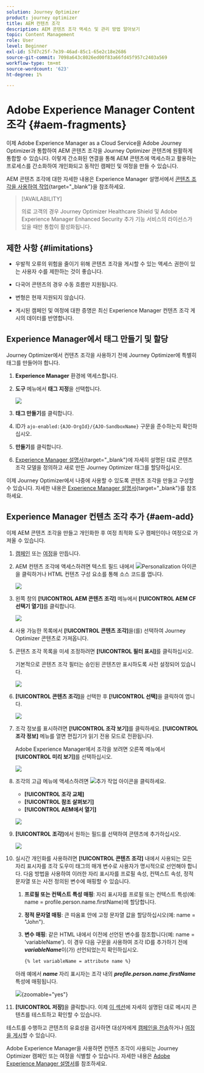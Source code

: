 ```yaml
---
solution: Journey Optimizer
product: journey optimizer
title: AEM 컨텐츠 조각
description: AEM 콘텐츠 조각 액세스 및 관리 방법 알아보기
topic: Content Management
role: User
level: Beginner
exl-id: 57d7c25f-7e39-46ad-85c1-65e2c18e2686
source-git-commit: 7098a643c8026ed00f83a66fd45f957c2403a569
workflow-type: tm+mt
source-wordcount: '623'
ht-degree: 1%

---
```


# Adobe Experience Manager Content 조각 {#aem-fragments}

이제 Adobe Experience Manager as a Cloud Service을 Adobe Journey Optimizer과 통합하여 AEM 콘텐츠 조각을 Journey Optimizer 콘텐츠에 원활하게 통합할 수 있습니다. 이렇게 간소화된 연결을 통해 AEM 콘텐츠에 액세스하고 활용하는 프로세스를 간소화하여 개인화되고 동적인 캠페인 및 여정을 만들 수 있습니다.

AEM 콘텐츠 조각에 대한 자세한 내용은 Experience Manager 설명서에서 [콘텐츠 조각을 사용하여 작업](https://experienceleague.adobe.com/en/docs/experience-manager-cloud-service/content/sites/administering/content-fragments/content-fragments-with-journey-optimizer){target="_blank"}을 참조하세요.

>[!AVAILABILITY]
>
>의료 고객의 경우 Journey Optimizer Healthcare Shield 및 Adobe Experience Manager Enhanced Security 추가 기능 서비스의 라이선스가 있을 때만 통합이 활성화됩니다.

## 제한 사항 {#limitations}

* 우발적 오류의 위험을 줄이기 위해 콘텐츠 조각을 게시할 수 있는 액세스 권한이 있는 사용자 수를 제한하는 것이 좋습니다.

* 다국어 콘텐츠의 경우 수동 흐름만 지원됩니다.

* 변형은 현재 지원되지 않습니다.

* 게시된 캠페인 및 여정에 대한 증명은 최신 Experience Manager 컨텐츠 조각 게시의 데이터를 반영합니다.

## Experience Manager에서 태그 만들기 및 할당

Journey Optimizer에서 컨텐츠 조각을 사용하기 전에 Journey Optimizer에 특별히 태그를 만들어야 합니다.

1. **Experience Manager** 환경에 액세스합니다.

1. **도구** 메뉴에서 **태그 지정**&#x200B;을 선택합니다.

   ![](assets/do-not-localize/aem_tag_1.png)

1. **태그 만들기**&#x200B;를 클릭합니다.

1. ID가 `ajo-enabled:{AJO-OrgId}/{AJO-SandboxName}` 구문을 준수하는지 확인하십시오.

1. **만들기**&#x200B;를 클릭합니다.

1. [Experience Manager 설명서](https://experienceleague.adobe.com/en/docs/experience-manager-cloud-service/content/sites/administering/content-fragments/content-fragment-models){target="_blank"}에 자세히 설명된 대로 콘텐츠 조각 모델을 정의하고 새로 만든 Journey Optimizer 태그를 할당하십시오.

이제 Journey Optimizer에서 나중에 사용할 수 있도록 콘텐츠 조각을 만들고 구성할 수 있습니다. 자세한 내용은 [Experience Manager 설명서](https://experienceleague.adobe.com/en/docs/experience-manager-cloud-service/content/sites/administering/content-fragments/managing){target="_blank"}를 참조하세요.

## Experience Manager 컨텐츠 조각 추가 {#aem-add}

이제 AEM 콘텐츠 조각을 만들고 개인화한 후 여정 최적화 도구 캠페인이나 여정으로 가져올 수 있습니다.

1. [캠페인](../campaigns/create-campaign.md) 또는 [여정](../building-journeys/journey-gs.md)을 만듭니다.

1. AEM 컨텐츠 조각에 액세스하려면 텍스트 필드 내에서 ![Personalization 아이콘](assets/do-not-localize/Smock_PersonalizationField_18_N.svg)을 클릭하거나 HTML 컨텐츠 구성 요소를 통해 소스 코드를 엽니다.

   ![](assets/aem_campaign_2.png)

1. 왼쪽 창의 **[!UICONTROL AEM 콘텐츠 조각]** 메뉴에서 **[!UICONTROL AEM CF 선택기 열기]**&#x200B;를 클릭합니다.

   ![](assets/aem_campaign_3.png)

1. 사용 가능한 목록에서 **[!UICONTROL 콘텐츠 조각]**&#x200B;을(를) 선택하여 Journey Optimizer 콘텐츠로 가져옵니다.

1. 콘텐츠 조각 목록을 미세 조정하려면 **[!UICONTROL 필터 표시]**&#x200B;를 클릭하십시오.

   기본적으로 콘텐츠 조각 필터는 승인된 콘텐츠만 표시하도록 사전 설정되어 있습니다.

   ![](assets/aem_campaign_4.png)

1. **[!UICONTROL 콘텐츠 조각]**&#x200B;을 선택한 후 **[!UICONTROL 선택]**&#x200B;을 클릭하여 엽니다.

   ![](assets/aem_campaign_5.png)

1. 조각 정보를 표시하려면 **[!UICONTROL 조각 보기]**&#x200B;를 클릭하세요. **[!UICONTROL 조각 정보]** 메뉴를 열면 편집기가 읽기 전용 모드로 전환됩니다.

   Adobe Experience Manager에서 조각을 보려면 오른쪽 메뉴에서 **[!UICONTROL 미리 보기]**&#x200B;를 선택하십시오.

   ![](assets/aem_campaign_7.png)

1. 조각의 고급 메뉴에 액세스하려면 ![추가 작업 아이콘](assets/do-not-localize/Smock_MoreSmallList_18_N.svg)을 클릭하세요.

   * **[!UICONTROL 조각 교체]**
   * **[!UICONTROL 참조 살펴보기]**
   * **[!UICONTROL AEM에서 열기]**

   ![](assets/aem_campaign_8.png)

1. **[!UICONTROL 조각]**&#x200B;에서 원하는 필드를 선택하여 콘텐츠에 추가하십시오.
   <!--
    Note that if you choose to copy the value, any future updates to the Content Fragment will not be reflected in your campaign or journey. However, using dynamic placeholders ensures real-time updates.-->

   ![](assets/aem_campaign_6.png)

1. 실시간 개인화를 사용하려면 **[!UICONTROL 콘텐츠 조각]** 내에서 사용되는 모든 자리 표시자를 조각 도우미 태그의 매개 변수로 사용자가 명시적으로 선언해야 합니다. 다음 방법을 사용하여 이러한 자리 표시자를 프로필 속성, 컨텍스트 속성, 정적 문자열 또는 사전 정의된 변수에 매핑할 수 있습니다.

   1. **프로필 또는 컨텍스트 특성 매핑**: 자리 표시자를 프로필 또는 컨텍스트 특성(예: name = profile.person.name.firstName)에 할당합니다.

   1. **정적 문자열 매핑**: 큰 따옴표 안에 고정 문자열 값을 할당하십시오(예: name = &quot;John&quot;).

   1. **변수 매핑**: 같은 HTML 내에서 이전에 선언된 변수를 참조합니다(예: name = &#39;variableName&#39;).
이 경우 다음 구문을 사용하여 조각 ID를 추가하기 전에 **_variableName_**&#x200B;이(가) 선언되었는지 확인하십시오.

      ```html
      {% let variableName = attribute name %} 
      ```

   아래 예에서 **_name_** 자리 표시자는 조각 내의 **_profile.person.name.firstName_** 특성에 매핑됩니다.

   ![](assets/aem_campaign_9.png){zoomable="yes"}


1. **[!UICONTROL 저장]**&#x200B;을 클릭합니다. 이제 [이 섹션](../content-management/preview.md)에 자세히 설명된 대로 메시지 콘텐츠를 테스트하고 확인할 수 있습니다.

테스트를 수행하고 콘텐츠의 유효성을 검사하면 대상자에게 [캠페인을 전송](../campaigns/review-activate-campaign.md)하거나 [여정을 게시](../building-journeys/publishing-the-journey.md)할 수 있습니다.

Adobe Experience Manager을 사용하면 컨텐츠 조각이 사용되는 Journey Optimizer 캠페인 또는 여정을 식별할 수 있습니다. 자세한 내용은 [Adobe Experience Manager 설명서](https://experienceleague.adobe.com/en/docs/experience-manager-cloud-service/content/sites/administering/content-fragments/extension-content-fragment-ajo-external-references)를 참조하세요.
